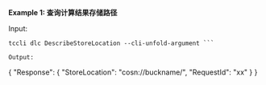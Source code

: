 **Example 1: 查询计算结果存储路径**



Input: 

```
tccli dlc DescribeStoreLocation --cli-unfold-argument ```

Output: 
```
{
    "Response": {
        "StoreLocation": "cosn://buckname/",
        "RequestId": "xx"
    }
}
```

